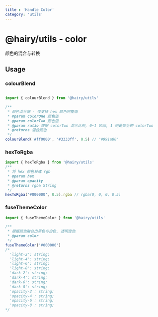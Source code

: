 ```yaml
---
title : 'Handle Color'
category: 'utils'
---
```


# @hairy/utils - color

颜色的混合与转换

## Usage


### colourBlend

```typescript

import { colourBlend } from '@hairy/utils'

/**
 * 颜色混合器 - 仅支持 hex 颜色完整值
 * @param colorOne 颜色值
 * @param colorTwo 颜色值
 * @param ratio 根据 colorTwo 混合比例, 0~1 区间, 1 则是完全的 colorTwo
 * @returns 混合颜色
 */
colourBlend('#ff0000', '#3333ff', 0.5) // "#991a80"
```

### hexToRgba

```typescript
import { hexToRgba } from '@hairy/utils'
/**
 * 将 hex 颜色转成 rgb
 * @param hex
 * @param opacity
 * @returns rgba String
 */
hexToRgba('#000000', 0.5).rgba // rgba(0, 0, 0, 0.5)
```

### fuseThemeColor

```typescript
import { fuseThemeColor } from '@hairy/utils'

/**
 * 根据颜色融合出黑色与白色, 透明度色
 * @param color
 */
fuseThemeColor('#000000')
/* 
  'light-2': string;
  'light-4': string;
  'light-6': string;
  'light-8': string;
  'dark-2': string;
  'dark-4': string;
  'dark-6': string;
  'dark-8': string;
  'opacity-2': string;
  'opacity-4': string;
  'opacity-6': string;
  'opacity-8': string;
*/
```